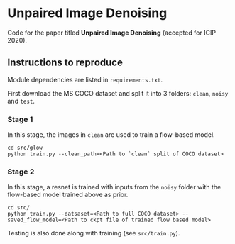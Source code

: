 # Unpaired Image Denoising

Code for the paper titled **Unpaired Image Denoising** (accepted for ICIP 2020).
## Instructions to reproduce
Module dependencies are listed in `requirements.txt`.

First download the MS COCO dataset and split it into 3 folders: `clean`, `noisy` and `test`.
### Stage 1
In this stage, the images in `clean` are used to train a flow-based model.

    cd src/glow
    python train.py --clean_path=<Path to `clean` split of COCO dataset>

### Stage 2
In this stage, a resnet is trained with inputs from the `noisy` folder with the flow-based model trained above as prior.

    cd src/
    python train.py --datsaset=<Path to full COCO dataset> --saved_flow_model=<Path to ckpt file of trained flow based model>

Testing is also done along with training (see `src/train.py`). 